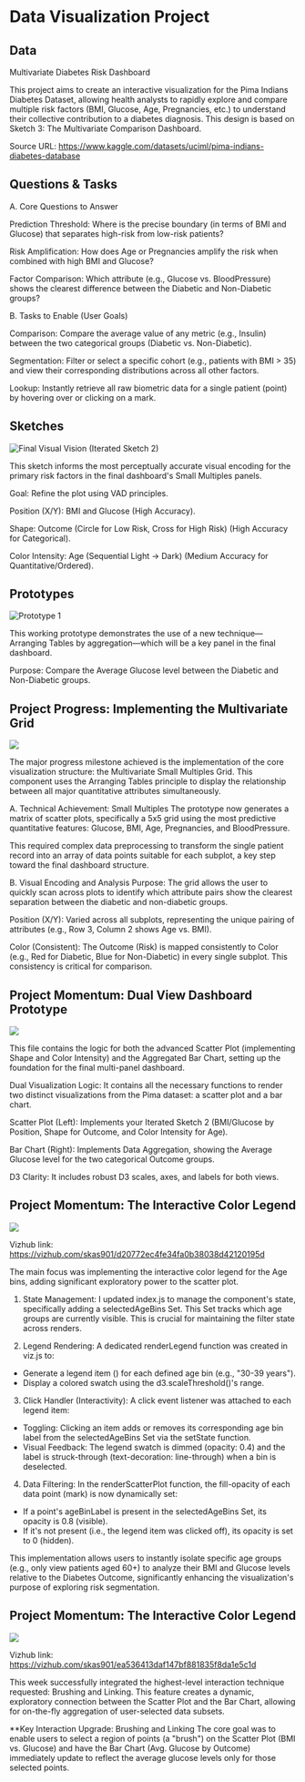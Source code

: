 # Data Visualization Project

## Data

Multivariate Diabetes Risk Dashboard

This project aims to create an interactive visualization for the Pima Indians Diabetes Dataset, allowing health analysts to rapidly explore and compare multiple risk factors (BMI, Glucose, Age, Pregnancies, etc.) to understand their collective contribution to a diabetes diagnosis. This design is based on Sketch 3: The Multivariate Comparison Dashboard.

Source URL: https://www.kaggle.com/datasets/uciml/pima-indians-diabetes-database

## Questions & Tasks

A. Core Questions to Answer

Prediction Threshold: Where is the precise boundary (in terms of BMI and Glucose) that separates high-risk from low-risk patients?

Risk Amplification: How does Age or Pregnancies amplify the risk when combined with high BMI and Glucose?

Factor Comparison: Which attribute (e.g., Glucose vs. BloodPressure) shows the clearest difference between the Diabetic and Non-Diabetic groups?

B. Tasks to Enable (User Goals)

Comparison: Compare the average value of any metric (e.g., Insulin) between the two categorical groups (Diabetic vs. Non-Diabetic).

Segmentation: Filter or select a specific cohort (e.g., patients with BMI > 35) and view their corresponding distributions across all other factors.

Lookup: Instantly retrieve all raw biometric data for a single patient (point) by hovering over or clicking on a mark.

## Sketches

![Final Visual Vision (Iterated Sketch 2)](https://github.com/skas901/dataviz-project-template-proposal/blob/master/iterated.png)

This sketch informs the most perceptually accurate visual encoding for the primary risk factors in the final dashboard's Small Multiples panels.

Goal: Refine the plot using VAD principles.

Position (X/Y): BMI and Glucose (High Accuracy).

Shape: Outcome (Circle for Low Risk, Cross for High Risk) (High Accuracy for Categorical).

Color Intensity: Age (Sequential Light → Dark) (Medium Accuracy for Quantitative/Ordered).


## Prototypes
![Prototype 1](https://github.com/skas901/dataviz-project-template-proposal/blob/master/Prototype.png)

This working prototype demonstrates the use of a new technique—Arranging Tables by aggregation—which will be a key panel in the final dashboard.

Purpose: Compare the Average Glucose level between the Diabetic and Non-Diabetic groups.

## Project Progress: Implementing the Multivariate Grid
![](https://github.com/skas901/dataviz-project-template-proposal/blob/master/Progress.png)

The major progress milestone achieved is the implementation of the core visualization structure: the Multivariate Small Multiples Grid. This component uses the Arranging Tables principle to display the relationship between all major quantitative attributes simultaneously.

A. Technical Achievement: Small Multiples
The prototype now generates a matrix of scatter plots, specifically a 5x5 grid using the most predictive quantitative features: Glucose, BMI, Age, Pregnancies, and BloodPressure.

This required complex data preprocessing to transform the single patient record into an array of data points suitable for each subplot, a key step toward the final dashboard structure.

B. Visual Encoding and Analysis
Purpose: The grid allows the user to quickly scan across plots to identify which attribute pairs show the clearest separation between the diabetic and non-diabetic groups.

Position (X/Y): Varied across all subplots, representing the unique pairing of attributes (e.g., Row 3, Column 2 shows Age vs. BMI).

Color (Consistent): The Outcome (Risk) is mapped consistently to Color (e.g., Red for Diabetic, Blue for Non-Diabetic) in every single subplot. This consistency is critical for comparison.

## Project Momentum: Dual View Dashboard Prototype
![](https://github.com/skas901/dataviz-project-template-proposal/blob/master/Momentum.png)

This file contains the logic for both the advanced Scatter Plot (implementing Shape and Color Intensity) and the Aggregated Bar Chart, setting up the foundation for the final multi-panel dashboard.

Dual Visualization Logic: It contains all the necessary functions to render two distinct visualizations from the Pima dataset: a scatter plot and a bar chart.

Scatter Plot (Left): Implements your Iterated Sketch 2 (BMI/Glucose by Position, Shape for Outcome, and Color Intensity for Age).

Bar Chart (Right): Implements Data Aggregation, showing the Average Glucose level for the two categorical Outcome groups.

D3 Clarity: It includes robust D3 scales, axes, and labels for both views.

## Project Momentum: The Interactive Color Legend
![](https://github.com/skas901/dataviz-project-template-proposal/blob/master/Momentum_2.png)

 Vizhub link: https://vizhub.com/skas901/d20772ec4fe34fa0b38038d42120195d

The main focus was implementing the interactive color legend for the Age bins, adding significant exploratory power to the scatter plot.

1. State Management: I updated index.js to manage the component's state, specifically adding a selectedAgeBins Set. This Set tracks which age groups are currently visible. This is crucial for maintaining the filter state across renders.

2. Legend Rendering: A dedicated renderLegend function was created in viz.js to:

  * Generate a legend item (<g>) for each defined age bin (e.g., "30-39 years").
  * Display a colored swatch using the d3.scaleThreshold()'s range.

3. Click Handler (Interactivity): A click event listener was attached to each legend item:

  * Toggling: Clicking an item adds or removes its corresponding age bin label from the selectedAgeBins Set via the setState function.
  * Visual Feedback: The legend swatch is dimmed (opacity: 0.4) and the label is struck-through (text-decoration: line-through) when a bin is deselected.

4. Data Filtering: In the renderScatterPlot function, the fill-opacity of each data point (mark) is now dynamically set:

  * If a point's ageBinLabel is present in the selectedAgeBins Set, its opacity is 0.8 (visible).
  * If it's not present (i.e., the legend item was clicked off), its opacity is set to 0 (hidden).

This implementation allows users to instantly isolate specific age groups (e.g., only view patients aged 60+) to analyze their BMI and Glucose levels relative to the Diabetes Outcome, significantly enhancing the visualization's purpose of exploring risk segmentation.

## Project Momentum: The Interactive Color Legend
![](https://github.com/skas901/dataviz-project-template-proposal/blob/master/Momentum_3.png)

 Vizhub link: https://vizhub.com/skas901/ea536413daf147bf881835f8da1e5c1d

This week successfully integrated the highest-level interaction technique requested: Brushing and Linking. This feature creates a dynamic, exploratory connection between the Scatter Plot and the Bar Chart, allowing for on-the-fly aggregation of user-selected data subsets.

**Key Interaction Upgrade: Brushing and Linking
The core goal was to enable users to select a region of points (a "brush") on the Scatter Plot (BMI vs. Glucose) and have the Bar Chart (Avg. Glucose by Outcome) immediately update to reflect the average glucose levels only for those selected points.




